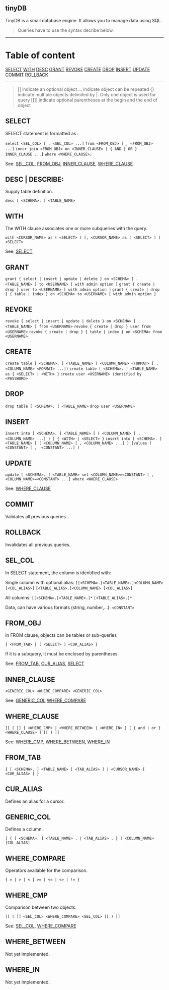 ## tinyDB

TinyDB is a small database engine. It allows you to manage data using SQL.
> Queries have to use the syntax decribe below.

---
# Table of content

[SELECT](#select)
[WITH](#with)
[DESC](#desc--describe)
[GRANT](#grant)
[REVOKE](#revoke)
[CREATE](#create)
[DROP](#drop)
[INSERT](#insert)
[UPDATE](#update)
[COMMIT](#commit)
[ROLLBACK](#rollback)

---

> [] indicate an optional object
> ... indicate object can be repeated
> {} indicate multiple objects delimited by |. Only one object is used for query
> [[]] indicate optional parentheses at the begin and the end of object

## SELECT
SELECT statement is formatted as :

`select <SEL_COL> [ , <SEL_COL> ...]`
`from <FROM_OBJ> [ , <FROM_OBJ> ...]`
`inner join <FROM_OBJ> on <INNER_CLAUSE> [ { AND | OR } INNER_CLAUSE ...]`
`where <WHERE_CLAUSE>;`

See: [SEL_COL](#sel_col), [FROM_OBJ](#from_obj), [INNER_CLAUSE](#inner_clause), [WHERE_CLAUSE](#where_clause)

## DESC | DESCRIBE:
Supply table definition.

`desc [ <SCHEMA>. ] <TABLE_NAME>`

## WITH
The WITH clause associates one or more subqueries with the query.

`with <CURSOR_NAME> as ( <SELECT> ) [, <CURSOR_NAME> as ( <SELECT> ) ]`
`<SELECT>`

See: [SELECT](#select)

## GRANT

`grant { select | insert | update | delete } on <SCHEMA> [ . <TABLE_NAME> ] to <USERNAME> [ with admin option ]`
`grant { create | drop } user to <USERNAME> [ with admin option ]`
`grant { create | drop } { table | index } on <SCHEMA> to <USERNAME> [ with admin option ]`

## REVOKE

`revoke { select | insert | update | delete } on <SCHEMA> [ . <TABLE_NAME> ] from <USERNAME>`
`revoke { create | drop } user from <USERNAME>`
`revoke { create | drop } { table | index } on <SCHEMA> from <USERNAME>`

## CREATE

`create table [ <SCHEMA>. ] <TABLE_NAME> ( <COLUMN_NAME> <FORMAT> [ , <COLUMN_NAME> <FORMAT> ...])`
`create table [ <SCHEMA>. ] <TABLE_NAME> as { <SELECT> | <WITH> }`
`create user <USERNAME> identified by <PASSWORD>`

## DROP

`drop table [ <SCHEMA>. ] <TABLE_NAME>`
`drop user <USERNAME>`

## INSERT

`insert into [ <SCHEMA>. ] <TABLE_NAME> [ ( <COLUMN_NAME> [ , <COLUMN_NAME> ...] ) ] { <WITH> | <SELECT> }`
`insert into [ <SCHEMA>. ] <TABLE_NAME> [ ( <COLUMN_NAME> [ , <COLUMN_NAME> ...] ) ]values (  <CONSTANT> [ ,  <CONSTANT> ...] )`

## UPDATE

`update [ <SCHEMA>. ] <TABLE_NAME> set <COLUMN_NAME>=<CONSTANT> [ , <COLUMN_NAME>=<CONSTANT> ...] where <WHERE_CLAUSE>`

See: [WHERE_CLAUSE](#where_clause)

## COMMIT
Validates all previous queries.

## ROLLBACK
Invalidates all previous queries.

## SEL_COL
In SELECT statement, the column is identified with:

Single column with optional alias:
`[[<SCHEMA>.]<TABLE_NAME>.]<COLUMN_NAME> [<COL_ALIAS>]`
`[<TABLE_ALIAS>.]<COLUMN_NAME> [<COL_ALIAS>]`

All columns:
`[[<SCHEMA>.]<TABLE_NAME>.]*`
`[<TABLE_ALIAS>.]*`

Data, can have various formats (string, number,...):
`<CONSTANT>`

## FROM_OBJ
In FROM clause, objects can be tables or sub-queries

`{ <FROM_TAB> | ( <SELECT> ) <CUR_ALIAS> }`

If it is a subquery, it must be enclosed by parentheses.

See: [FROM_TAB](#from_tab), [CUR_ALIAS](#cur_alias), [SELECT](#select)

## INNER_CLAUSE

`<GENERIC_COL> <WHERE_COMPARE> <GENERIC_COL>`

See: [GENERIC_COL](#generic_col) [WHERE_COMPARE](#where_compare)

## WHERE_CLAUSE

`[[ ( ]] { <WHERE_CMP> | <WHERE_BETWEEN> | <WHERE_IN> } [ { and | or } <WHERE_CLAUSE> ] [[ ) ]]`

See: [WHERE_CMP](#where_cmp), [WHERE_BETWEEN](#where_between), [WHERE_IN](#where_in)

## FROM_TAB

`{ [ <SCHEMA>. ] <TABLE_NAME> [ <TAB_ALIAS> ] | <CURSOR_NAME> [ <CUR_ALIAS> ] }`

## CUR_ALIAS
Defines an alias for a cursor.

## GENERIC_COL
Defines a column.

`[ { [ <SCHEMA>. ] <TABLE_NAME> . | <TAB_ALIAS> . } ] <COLUMN_NAME> [COL_ALIAS]`

## WHERE_COMPARE
Operators available for the comparison.

`{ = | > | < | >= | <= | <> | != }`

## WHERE_CMP
Comparison between two objects.

`[[ ( ]] <SEL_COL> <WHERE_COMPARE> <SEL_COL> [[ ) ]]`

See: [SEL_COL](#sel_col), [WHERE_COMPARE](#where_compare)

## WHERE_BETWEEN

Not yet implemented.

## WHERE_IN

Not yet implemented.

